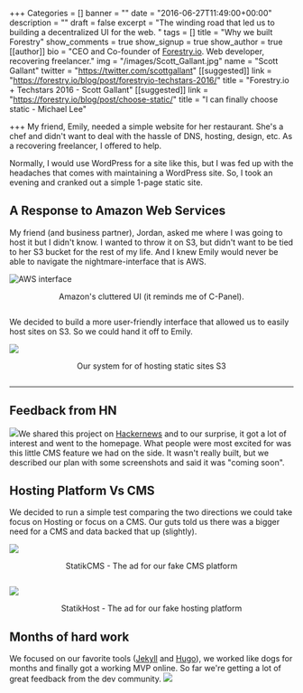 +++
Categories = []
banner = ""
date = "2016-06-27T11:49:00+00:00"
description = ""
draft = false
excerpt = "The winding road that led us to building a decentralized UI for the web. "
tags = []
title = "Why we built Forestry"
show_comments = true
show_signup = true
show_author = true
[[author]]
bio = "CEO and Co-founder of <a href='https://forestry.io' title='Forestry.io CMS'>Forestry.io</a>. Web developer, recovering freelancer."
img = "/images/Scott_Gallant.jpg"
name = "Scott Gallant"
twitter = "https://twitter.com/scottgallant"
[[suggested]]
link = "https://forestry.io/blog/post/forestryio-techstars-2016/"
title = "Forestry.io + Techstars 2016 - Scott Gallant"
[[suggested]]
link = "https://forestry.io/blog/post/choose-static/"
title = "I can finally choose static - Michael Lee"

+++
My friend, Emily, needed a simple website for her restaurant.  She's a chef and didn't want to deal with the hassle of DNS, hosting, design, etc.  As a recovering freelancer, I offered to help.

Normally, I would use WordPress for a site like this, but I was fed up with the headaches that comes with maintaining a WordPress site.  So, I took an evening and cranked out a simple 1-page static site.

## A Response to Amazon Web Services
My friend (and business partner), Jordan, asked me where I was going to host it but I didn't know.  I wanted to throw it on S3, but didn't want to be tied to her S3 bucket for the rest of my life. And I knew Emily would never be able to navigate the nightmare-interface that is AWS.

<img src="/blog/forestryio/images/aws-console-puke.png" alt="AWS interface">
 <p style="text-align: center; margin-bottom: 2em;">Amazon's cluttered UI (it reminds me of C-Panel).</p>

We decided to build a more user-friendly interface that allowed us to easily host sites on S3. So we could hand it off to Emily.

![](/blog/forestryio/images/admin1-1.png)
 <p style="text-align: center; margin-bottom: 2em;">Our system for  of hosting static sites S3</p>

***
## Feedback from HN

<img src="/blog/forestryio/images/cms2.png" class="small right">We shared this project on [Hackernews](https://news.ycombinator.com/item?id=10062939) and to our surprise, it got a lot of interest and went to the homepage.  What people were most excited for was this little CMS feature we had on the side.  It wasn't really built, but we described our plan with some screenshots and said it was "coming soon".

## Hosting Platform Vs CMS
We decided to run a simple test comparing the two directions we could take focus on Hosting or focus on a CMS.  Our guts told us there was a bigger need for a CMS and data backed that up (slightly).

![](/blog/forestryio/images/fb_cms2.png)
 <p style="text-align: center; margin-bottom: 2em;">StatikCMS - The ad for our fake CMS platform</p>

 ![](/blog/forestryio/images/fb_host.png)
 <p style="text-align: center; margin-bottom: 2em;">StatikHost - The ad for our fake hosting platform</p>


## Months of hard work
We focused on our favorite tools ([Jekyll](http://jekyllrb.com/) and [Hugo](http://gohugo.io/)), we worked like dogs for months and finally got a working MVP online.  So far we're getting a lot of great feedback from the dev community.
![](/blog/forestryio/images/screenshot-white-matt.jpg)
